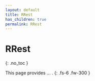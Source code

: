 ```yaml
---
layout: default
title: RRest
has_children: true
permalink: RRest
---
```


# RRest
{: .no_toc }

This page provides ... .
{: .fs-6 .fw-300 }

